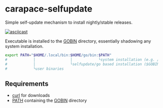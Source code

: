 # carapace-selfupdate

Simple self-update mechanism to install nightly/stable releases.

[![asciicast](https://asciinema.org/a/692857.svg)](https://asciinema.org/a/692857)

Executable is installed to the [GOBIN] directory, essentially shadowing any system installation.


```sh
export PATH="$HOME/.local/bin:$HOME/go/bin:$PATH"
#            │                │            └system installation (e.g. /usr/bin/carapace)
#            │                └selfupdate/go based installation ($GOBIN)
#            └user binaries
```

## Requirements

- [curl] for downloads
- [PATH] containing the [GOBIN] directory

[curl]:https://curl.se
[GOBIN]:https://pkg.go.dev/cmd/go#hdr-Compile_and_install_packages_and_dependencies
[PATH]:https://en.wikipedia.org/wiki/PATH_(variable)
